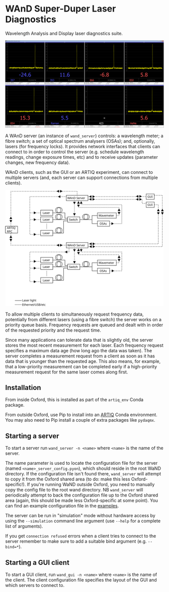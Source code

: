 # WAnD Super-Duper Laser Diagnostics

Wavelength Analysis and Display laser diagnostics suite.

![WAnD GUI](docs/wand_gui.png)

A WAnD server (an instance of `wand_server`) controls: a wavelength meter; a fibre switch; a set of optical spectrum analysers (OSAs); and, optionally, lasers (for frequency locks). It provides network interfaces that clients can connect to in order to control the server (e.g. schedule wavelength readings, change exposure times, etc) and to receive updates (parameter changes, new frequency data).

WAnD clients, such as the GUI or an ARTIQ experiment, can connect to multiple servers (and, each server can support connections from multiple clients).

![WAnD servers and clients](docs/servers_and_clients.svg)

To allow multiple clients to simultaneously request frequency data, potentially from different lasers (using a fibre switch) the server works on a priority queue basis. Frequency requests are queued and dealt with in order of the requested priority and the request time.

Since many applications can tolerate data that is slightly old, the server stores the most recent measurement for each laser. Each frequency request specifies a maximum data age (how long ago the data was taken). The server completes a measurement request from a client as soon as it has data that is younger than the requested age. This also means, for example, that a low-priority measurement can be completed early if a high-priority measurement request for the same laser comes along first.

## Installation

From inside Oxford, this is installed as part of the `artiq_env` Conda package.

From outside Oxford, use Pip to install into an [ARTIQ](https://github.com/m-labs/artiq) Conda environment. You may also need to Pip install a couple of extra packages like `pydaqmx`.

## Starting a server

To start a server run `wand_server -n <name>` where `<name>` is the name of the server.

The name parameter is used to locate the configuration file for the server (named `<name>_server_config.pyon`), which should reside in the root WaND directory. If the configuration file isn't found there, `wand_server` will attempt to copy it from the Oxford shared area (to do: make this less Oxford-specific!). If you're running WaND outside Oxford, you need to manually copy the config file to the root wand directory. NB `wand_server` will periodically attempt to back the configuration file up to the Oxford shared area (again, this should be made less Oxford-specific at some point). You can find an example configuration file in the [examples](wand/examples).

The server can be run in "simulation" mode without hardware access by using the `--simulation` command line argument (use `--help` for a complete list of arguments).

If you get `connection refused` errors when a client tries to connect to the server remember to make sure to add a suitable bind argument (e.g. `--bind=*`).


## Starting a GUI client

To start a GUI client, run `wand_gui -n <name>` where `<name>` is the name of the client. The client configuration file specifies the layout of the GUI and which servers to connect to.
